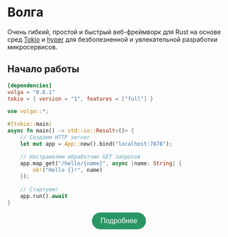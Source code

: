 # Волга

Очень гибкий, простой и быстрый веб-фреймворк для Rust на основе сред [Tokio](https://tokio.rs/) и [hyper](https://hyper.rs/) для безболезненной и увлекательной разработки микросервисов.

## Начало работы
```toml
[dependencies]
volga = "0.6.1"
tokio = { version = "1", features = ["full"] }
```
```rust
use volga::*;

#[tokio::main]
async fn main() -> std::io::Result<()> {
    // Создаем HTTP server
    let mut app = App::new().bind("localhost:7878");

    // Настраиваем обработчик GET запросов
    app.map_get("/hello/{name}", async |name: String| {
        ok!("Hello {}!", name)
    });
    
    // Стартуем!
    app.run().await
}
```


<div align="center">

<a href="https://romanemreis.github.io/volga-docs/ru/basics/quick-start.html" style="display: inline-block; padding: 10px 20px; background-color: #299764; color: #fff; text-decoration: none; border-radius: 25px; font-family: Arial, sans-serif; font-size: 16px; text-align: center;">
  <p3>Подробнее</p3>
</a>

</div>
